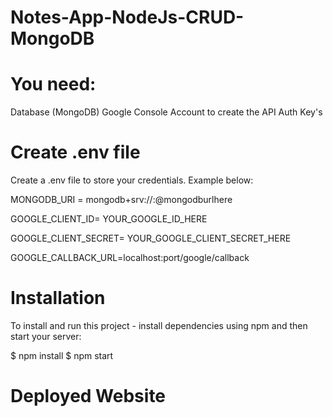 # Notes-App-NodeJs-CRUD-MongoDB

# You need:
Database (MongoDB)
Google Console Account to create the API Auth Key's

# Create .env file
Create a .env file to store your credentials. Example below:

MONGODB_URI = mongodb+srv://<username>:<password>@mongodburlhere
  
GOOGLE_CLIENT_ID= YOUR_GOOGLE_ID_HERE
  
GOOGLE_CLIENT_SECRET= YOUR_GOOGLE_CLIENT_SECRET_HERE
  
GOOGLE_CALLBACK_URL=localhost:port/google/callback

# Installation
To install and run this project - install dependencies using npm and then start your server:

$ npm install
$ npm start

# Deployed Website

